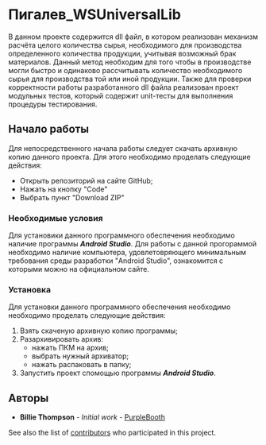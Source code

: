 # Пигалев_WSUniversalLib
В данном проекте содержится dll файл, в котором реализован механизм расчёта целого количества сырья, необходимого для производства определенного  количества продукции, учитывая возможный брак материалов. Данный метод необходим для того чтобы в производстве могли быстро и одинаково рассчитывать количество необходимого сырья для производства той или иной продукции. Также для проверки корректности работы разработанного dll файла реализован проект модульных тестов, который содержит unit-тесты для выполнения процедуры тестирования.
## Начало работы
Для непосредственного начала работы следует скачать архивную копию данного проекта. Для этого необходимо проделать следующие действия:
+ Открыть репозиторий на сайте GitHub;
+ Нажать на кнопку "Code"
+ Выбрать пункт "Download ZIP"
### Необходимые условия
Для установики данного программного обеспечения необходимо наличие программы ***Android Studio***.
Для работы с данной прогораммой необходимо наличие компьютера, удовлетовряющего минимальным требования среды разработки "Android Studio", ознакомится с которыми можно на официальном сайте.
### Установка
Для установки данного программного обеспечения необходимо необходимо проделать следующие действия:
1. Взять скаченую архивную копию программы;
2. Разархивировать архив:
   + нажать ПКМ на архив;
   + выбрать нужный архиватор;
   + нажать распаковать в папку;
3. Запустить проект спомощью программы ***Android Studio***.
## Авторы

* **Billie Thompson** - *Initial work* - [PurpleBooth](https://github.com/PurpleBooth)

See also the list of [contributors](https://github.com/your/project/contributors) who participated in this project.
